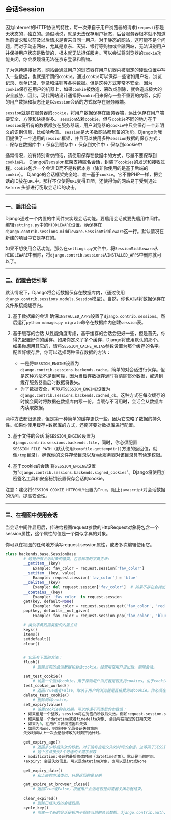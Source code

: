## 会话Session

---

因为Internet的HTTP协议的特性，每一次来自于用户浏览器的请求(`request`)都是无状态的，独立的。通俗地说，就是无法保存用户状态，后台服务器根本就不知道当前请求和以前及以后请求是否来自同一用户。对于静态的网站，这可能不是个问题，而对于动态网站，尤其是京东、天猫、银行等购物或金融网站，无法识别用户并保持用户状态是致使的，根本就无法担任服务。可以尝试将浏览器的`cookie`功能关闭，你会发现将无法在京东登录和购物。

了为保持连接状态，网站会通过用户的浏览器在用户机器内被限定的硬盘位置中写入一些数据，也就是所谓的`cookie`。通过`cookie`可以保存一些诸如用户名、浏览记录、表单记录、登录和注销等各种数据。但是这种方式非常不安全，因为`cookie`保存在用户的机器上，如果`cookie`被伪造、篡改或删除，就会造成极大的安全威胁，因此，现代网站设计通常将`cookie`用来保存一些不重要的内容，实际的用户数据和状态还是以`session`会话的方式保存在服务器端。

`session`就是在服务器的`cookie`，将用户数据保存在服务器端，远比保存在用户端要安全、方便和快捷得多。
`session`依赖`cookie`，但与`cookie`不同的地方在于`session`将所有的数据都放在服务器端，用户浏览器的`cookie`中只会保存一个非明文的识别信息，比如哈希值。
`session`是大多数网站都具备的功能。Django为我们提供了一个通用的`session`框架，并且可以使用多种`session`数据的保存方式：
    + 保存在数据库中
    + 保存到缓存中
    + 保存到文件中
    + 保存到cookie中

通常情况，没有特别需求的话，请使用保存在数据中的方式，尽量不要保存到`cookie`内。
Django的session框架支持匿名会话，封装了`cookies`的发送和接收过程。`cookie`包含一个会话ID而不是数据本身（除非你使用的是基于后端的`cookie`）。
Django的会话框架完全地、唯一基于`cookie`。它不像PHP一样，把会话的ID放在`URL`中。那样不仅使得`URL`变得丑陋，还使得你的网站易于受到通过`Referer`头部进行窃取会话ID的攻击。

---


###  一、启用会话

Django通过一个内置的中间件来实现会话功能。要启用会话就要先启用中间件。编辑`settings.py`中的`MIDDLEWARE`设置，确保存在`django.contrib.sessions.middleware.SessionMiddleware`这一行。默认情况在新建的项目中它是存在的。

如果不想使用会话功能，那么在`settings.py`文件中，将`SessionMiddleware`从`MIDDLEWARE`中删除，将`django.contrib.sessions`从`INSTALLED_APPS`中删除就可以了。

---

###  二、配置会话引擎

默认情况下，Django将会话数据保存在数据库内，（通过使用`django.contrib.sessions.models.Session`模型）。当然，你也可以将数据保存在文件系统或缓存内。

1. 基于数据库的会话
确保`INSTALLED_APPS`设置了`django.contrib.sessions`。然后运行`python manage.py migrate`命令在数据库内创建`session`表。

2. 基于缓存的会话
从性能角度考虑，基于缓存的会话会更好一些，但是首先，你得先配置好你的缓存。如果你定义了多个缓存，Django将使用默认的那个。如果你想用其它的，请将`SESSION_CACHE_ALIAS`参数设置为那个缓存的名字。
配置好缓存后，你可以选择两种保存数据的方法：
    + 一是将`SESSION_ENGINE`设置为`django.contrib.sessions.backends.cache`，简单的对会话进行保存。但是这种方法不是很可靠，因为当缓存数据存满时将清除部分数据，或遇到缓存服务器重启时数据将丢失。
    + 为了数据安全，可以将`SESSION_ENGINE`设置为`django.contrib.sessions.backends.cached_db`。这种方式在每次缓存的时候会同时将数据在数据库内写一份。当缓存不可用时，会话会从数据库内读取数据。

两种方法都很迅速，但是第一种简单的缓存更快一些，因为它忽略了数据的持久性。如果你使用缓存+数据库的方式，还南非要对数据库进行配置。

3. 基于文件的会话
将`SESSION_ENGING`设置为`django.contrib.sessions.backends.file`，同时，你必须配置`SESSION_FILE_PATH`（默认使用`tempfile.gettempdir()`方法的返回值，就像`/tmp`目录），确保你的文件存储目录以及`Web`服务器对该目录具有读定权限。

4. 基于cookie的会话
将`SESSION_ENGINE`设置为"`django.contrib.sessions.backends.signed_cookies`"。Django将使用加密签名工具和安全秘钥设置保存会话的cookie。

注意：建议将`SESSION_COOKIE_HTTPONLY`设置为`True`，阻止`javascript`对会话数据的访问，提高安全性。


---

### 三、在视图中使用会话

当会话中间件启用后，传递给视图request参数的HttpRequest对象将包含一个session属性，这个属性的值是一个类似字典的对象。

你可以在视图的任何地方读写request.session属性，或者多次编辑使用它。
```python
class backends.base.SessionBase
        # 这是所有会话对象的基类，包含标准的字典方法:
        __getitem__(key)
            Example: fav_color = request.session['fav_color']
        __setitem__(key, value)
            Example: request.session['fav_color'] = 'blue'
        __delitem__(key)
            Example: del request.session['fav_color']  # 如果不存在会抛出异常
        __contains__(key)
            Example: 'fav_color' in request.session
        get(key, default=None)
            Example: fav_color = request.session.get('fav_color', 'red')
        pop(key, default=__not_given)
            Example: fav_color = request.session.pop('fav_color', 'blue')
```
```python
        # 类似字典数据类型的内置方法
        keys()
        items()
        setdefault()
        clear()


        # 它还有下面的方法：
        flush()
            # 删除当前的会话数据和会话cookie。经常用在用户退出后，删除会话。

        set_test_cookie()
            # 设置一个测试cookie，用于探测用户浏览器是否支持cookies。由于cookie的工作机制，你只有在下次用户请求的时候才可以测试。
        test_cookie_worked()
            # 返回True或者False，取决于用户的浏览器是否接受测试cookie。你必须在之前先调用set_test_cookie()方法。
        delete_test_cookie()
            # 删除测试cookie。
        set_expiry(value)
            # 设置cookie的有效期。可以传递不同类型的参数值：
        • 如果值是一个整数，session将在对应的秒数后失效。例如request.session.set_expiry(300) 将在300秒后失效.
        • 如果值是一个datetime或者timedelta对象, 会话将在指定的日期失效
        • 如果为0，在用户关闭浏览器后失效
        • 如果为None，则将使用全局会话失效策略
        失效时间从上一次会话被修改的时刻开始计时。

        get_expiry_age()
            # 返回多少秒后失效的秒数。对于没有自定义失效时间的会话，这等同于SESSION_COOKIE_AGE.
            # 这个方法接受2个可选的关键字参数
        • modification:会话的最后修改时间（datetime对象）。默认是当前时间。
        •expiry: 会话失效信息，可以是datetime对象，也可以是int或None

        get_expiry_date()
            # 和上面的方法类似，只是返回的是日期

        get_expire_at_browser_close()
            # 返回True或False，根据用户会话是否是浏览器关闭后就结束。

        clear_expired()
            # 删除已经失效的会话数据。
        cycle_key()
            # 创建一个新的会话秘钥用于保持当前的会话数据。django.contrib.auth.login() 会调用这个方法。
```
